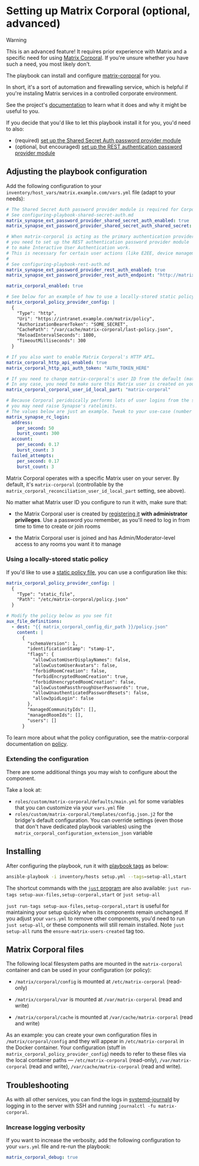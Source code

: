 # Setting up Matrix Corporal (optional, advanced)

> [!WARNING]
> This is an advanced feature! It requires prior experience with Matrix and a specific need for using [Matrix Corporal](https://github.com/devture/matrix-corporal). If you're unsure whether you have such a need, you most likely don't.

The playbook can install and configure [matrix-corporal](https://github.com/devture/matrix-corporal) for you.

In short, it's a sort of automation and firewalling service, which is helpful if you're instaling Matrix services in a controlled corporate environment.

See the project's [documentation](https://github.com/devture/matrix-corporal/blob/main/README.md) to learn what it does and why it might be useful to you.

If you decide that you'd like to let this playbook install it for you, you'd need to also:
- (required) [set up the Shared Secret Auth password provider module](configuring-playbook-shared-secret-auth.md)
- (optional, but encouraged) [set up the REST authentication password provider module](configuring-playbook-rest-auth.md)

## Adjusting the playbook configuration

Add the following configuration to your `inventory/host_vars/matrix.example.com/vars.yml` file (adapt to your needs):

```yaml
# The Shared Secret Auth password provider module is required for Corporal to work.
# See configuring-playbook-shared-secret-auth.md
matrix_synapse_ext_password_provider_shared_secret_auth_enabled: true
matrix_synapse_ext_password_provider_shared_secret_auth_shared_secret: YOUR_SHARED_SECRET_GOES_HERE

# When matrix-corporal is acting as the primary authentication provider,
# you need to set up the REST authentication password provider module
# to make Interactive User Authentication work.
# This is necessary for certain user actions (like E2EE, device management, etc).
#
# See configuring-playbook-rest-auth.md
matrix_synapse_ext_password_provider_rest_auth_enabled: true
matrix_synapse_ext_password_provider_rest_auth_endpoint: "http://matrix-corporal:41080/_matrix/corporal"

matrix_corporal_enabled: true

# See below for an example of how to use a locally-stored static policy
matrix_corporal_policy_provider_config: |
  {
    "Type": "http",
    "Uri": "https://intranet.example.com/matrix/policy",
    "AuthorizationBearerToken": "SOME_SECRET",
    "CachePath": "/var/cache/matrix-corporal/last-policy.json",
    "ReloadIntervalSeconds": 1800,
    "TimeoutMilliseconds": 300
  }

# If you also want to enable Matrix Corporal's HTTP API…
matrix_corporal_http_api_enabled: true
matrix_corporal_http_api_auth_token: "AUTH_TOKEN_HERE"

# If you need to change matrix-corporal's user ID from the default (matrix-corporal).
# In any case, you need to make sure this Matrix user is created on your server.
matrix_corporal_corporal_user_id_local_part: "matrix-corporal"

# Because Corporal peridoically performs lots of user logins from the same IP,
# you may need raise Synapse's ratelimits.
# The values below are just an example. Tweak to your use-case (number of users, etc.)
matrix_synapse_rc_login:
  address:
    per_second: 50
    burst_count: 300
  account:
    per_second: 0.17
    burst_count: 3
  failed_attempts:
    per_second: 0.17
    burst_count: 3
```

Matrix Corporal operates with a specific Matrix user on your server. By default, it's `matrix-corporal` (controllable by the `matrix_corporal_reconciliation_user_id_local_part` setting, see above).

No matter what Matrix user ID you configure to run it with, make sure that:

- the Matrix Corporal user is created by [registering it](registering-users.md) **with administrator privileges**. Use a password you remember, as you'll need to log in from time to time to create or join rooms

- the Matrix Corporal user is joined and has Admin/Moderator-level access to any rooms you want it to manage

### Using a locally-stored static policy

If you'd like to use a [static policy file](https://github.com/devture/matrix-corporal/blob/master/docs/policy-providers.md#static-file-pull-style-policy-provider), you can use a configuration like this:

```yaml
matrix_corporal_policy_provider_config: |
  {
    "Type": "static_file",
    "Path": "/etc/matrix-corporal/policy.json"
  }

# Modify the policy below as you see fit
aux_file_definitions:
  - dest: "{{ matrix_corporal_config_dir_path }}/policy.json"
    content: |
      {
        "schemaVersion": 1,
        "identificationStamp": "stamp-1",
        "flags": {
          "allowCustomUserDisplayNames": false,
          "allowCustomUserAvatars": false,
          "forbidRoomCreation": false,
          "forbidEncryptedRoomCreation": true,
          "forbidUnencryptedRoomCreation": false,
          "allowCustomPassthroughUserPasswords": true,
          "allowUnauthenticatedPasswordResets": false,
          "allow3pidLogin": false
        },
        "managedCommunityIds": [],
        "managedRoomIds": [],
        "users": []
      }
```

To learn more about what the policy configuration, see the matrix-corporal documentation on [policy](https://github.com/devture/matrix-corporal/blob/master/docs/policy.md).

### Extending the configuration

There are some additional things you may wish to configure about the component.

Take a look at:

- `roles/custom/matrix-corporal/defaults/main.yml` for some variables that you can customize via your `vars.yml` file
- `roles/custom/matrix-corporal/templates/config.json.j2` for the bridge's default configuration. You can override settings (even those that don't have dedicated playbook variables) using the `matrix_corporal_configuration_extension_json` variable

## Installing

After configuring the playbook, run it with [playbook tags](playbook-tags.md) as below:

<!-- NOTE: let this conservative command run (instead of install-all) to make it clear that failure of the command means something is clearly broken. -->
```sh
ansible-playbook -i inventory/hosts setup.yml --tags=setup-all,start
```

The shortcut commands with the [`just` program](just.md) are also available: `just run-tags setup-aux-files,setup-corporal,start` or `just setup-all`

`just run-tags setup-aux-files,setup-corporal,start` is useful for maintaining your setup quickly when its components remain unchanged. If you adjust your `vars.yml` to remove other components, you'd need to run `just setup-all`, or these components will still remain installed. Note `just setup-all` runs the `ensure-matrix-users-created` tag too.

## Matrix Corporal files

The following local filesystem paths are mounted in the `matrix-corporal` container and can be used in your configuration (or policy):

- `/matrix/corporal/config` is mounted at `/etc/matrix-corporal` (read-only)

- `/matrix/corporal/var` is mounted at `/var/matrix-corporal` (read and write)

- `/matrix/corporal/cache` is mounted at `/var/cache/matrix-corporal` (read and write)

As an example: you can create your own configuration files in `/matrix/corporal/config` and they will appear in `/etc/matrix-corporal` in the Docker container. Your configuration (stuff in `matrix_corporal_policy_provider_config`) needs to refer to these files via the local container paths — `/etc/matrix-corporal` (read-only), `/var/matrix-corporal` (read and write), `/var/cache/matrix-corporal` (read and write).

## Troubleshooting

As with all other services, you can find the logs in [systemd-journald](https://www.freedesktop.org/software/systemd/man/systemd-journald.service.html) by logging in to the server with SSH and running `journalctl -fu matrix-corporal`.

### Increase logging verbosity

If you want to increase the verbosity, add the following configuration to your `vars.yml` file and re-run the playbook:

```yaml
matrix_corporal_debug: true
```

